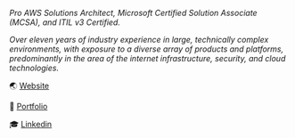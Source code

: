 <i>Pro AWS Solutions Architect, Microsoft Certified Solution Associate (MCSA), and ITIL v3 Certified.

Over eleven years of industry experience in large, technically complex environments, with exposure to a diverse array of products and platforms, predominantly in the area of the internet infrastructure, security, and cloud technologies.</i>

:earth_asia: <a href="https://lessandro.ugulino.com">Website</a>

:whale: <a href="https://medium.com/@lessandro.ugulino"> Portfolio</a>

:mortar_board: <a href="https://www.linkedin.com/in/lezampieri/">Linkedin</a>

<!---
lessandro-ugulino/lessandro-ugulino is a ✨ special ✨ repository because its `README.md` (this file) appears on your GitHub profile.
You can click the Preview link to take a look at your changes.
--->
